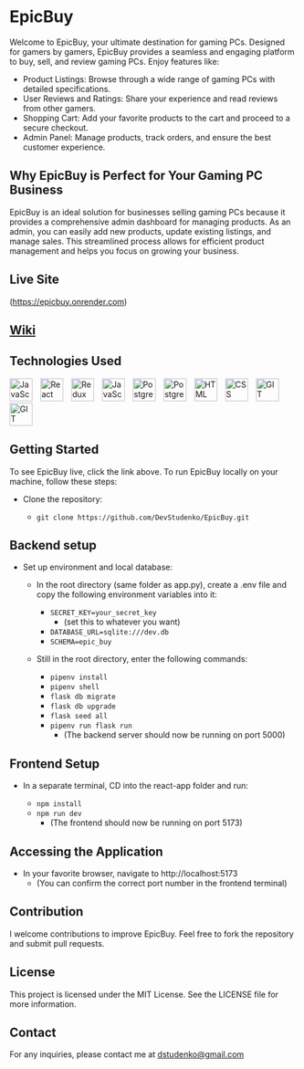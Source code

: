# EpicBuy

Welcome to EpicBuy, your ultimate destination for gaming PCs. Designed for gamers by gamers, EpicBuy provides a seamless and engaging platform to buy, sell, and review gaming PCs. Enjoy features like:

- Product Listings: Browse through a wide range of gaming PCs with detailed specifications.
- User Reviews and Ratings: Share your experience and read reviews from other gamers.
- Shopping Cart: Add your favorite products to the cart and proceed to a secure checkout.
- Admin Panel: Manage products, track orders, and ensure the best customer experience.
## Why EpicBuy is Perfect for Your Gaming PC Business
EpicBuy is an ideal solution for businesses selling gaming PCs because it provides a comprehensive admin dashboard for managing products. As an admin, you can easily add new products, update existing listings, and manage sales. This streamlined process allows for efficient product management and helps you focus on growing your business.

## Live Site

(https://epicbuy.onrender.com)

## [Wiki](https://github.com/DevStudenko/EpicBuy/wiki)

## Technologies Used

<p align="left">
  <img src="https://user-images.githubusercontent.com/25181517/117447155-6a868a00-af3d-11eb-9cfe-245df15c9f3f.png" alt="JavaScript" width="40" style="margin-right: 10px;">
  <img src="https://user-images.githubusercontent.com/25181517/183897015-94a058a6-b86e-4e42-a37f-bf92061753e5.png" alt="React" width="40" style="margin-right: 10px;">
  <img src="https://user-images.githubusercontent.com/25181517/187896150-cc1dcb12-d490-445c-8e4d-1275cd2388d6.png" alt="Redux" width="40" style="margin-right: 10px;">
    <img src=https://user-images.githubusercontent.com/25181517/183423507-c056a6f9-1ba8-4312-a350-19bcbc5a8697.png alt="JavaScript" width="40" style="margin-right: 10px;">
  <img src="https://user-images.githubusercontent.com/25181517/117208740-bfb78400-adf5-11eb-97bb-09072b6bedfc.png" alt="PostgreSQL" width="40" style="margin-right: 10px;">
  <img src=  https://user-images.githubusercontent.com/25181517/183423775-2276e25d-d43d-4e58-890b-edbc88e915f7.png alt="PostgreSQL" width="40" style="margin-right: 10px;">
  <img src="https://user-images.githubusercontent.com/25181517/192158954-f88b5814-d510-4564-b285-dff7d6400dad.png" alt="HTML" width="40" style="margin-right: 10px;">
  <img src="https://user-images.githubusercontent.com/25181517/183898674-75a4a1b1-f960-4ea9-abcb-637170a00a75.png" alt="CSS" width="40" style="margin-right: 10px;">
  <img src="https://user-images.githubusercontent.com/25181517/192108372-f71d70ac-7ae6-4c0d-8395-51d8870c2ef0.png" alt="GIT" width="40">
  <img src=https://user-images.githubusercontent.com/25181517/117207330-263ba280-adf4-11eb-9b97-0ac5b40bc3be.png alt="GIT" width="40">
</p>

## Getting Started

To see EpicBuy live, click the link above. To run EpicBuy locally on your machine, follow these steps:

- Clone the repository:

  - `git clone https://github.com/DevStudenko/EpicBuy.git`

## Backend setup

- Set up environment and local database:

  - In the root directory (same folder as app.py), create a .env file and copy the following environment variables into it:
    - `SECRET_KEY=your_secret_key`
       - (set this to whatever you want)
    - `DATABASE_URL=sqlite:///dev.db`
    - `SCHEMA=epic_buy`

  - Still in the root directory, enter the following commands:

    - `pipenv install`
    - `pipenv shell`
    - `flask db migrate`
    - `flask db upgrade`
    - `flask seed all`
    - `pipenv run flask run`
      - (The backend server should now be running on port 5000)
      
## Frontend Setup

  - In a separate terminal, CD into the react-app folder and run:

    - `npm install`
    - `npm run dev`
      - (The frontend should now be running on port 5173)
   
      
## Accessing the Application
- In your favorite browser, navigate to http://localhost:5173
  - (You can confirm the correct port number in the frontend terminal)

## Contribution
I welcome contributions to improve EpicBuy. Feel free to fork the repository and submit pull requests.

## License
This project is licensed under the MIT License. See the LICENSE file for more information.

## Contact
For any inquiries, please contact me at dstudenko@gmail.com
